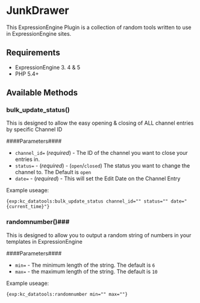 # JunkDrawer
This ExpressionEngine Plugin is a collection of random tools written to use in ExpressionEngine sites.

## Requirements

- ExpressionEngine 3. 4 & 5
- PHP 5.4+

## Available Methods
### bulk_update_status()
This is designed to allow the easy opening & closing of ALL channel entries by specific Channel ID

####Parameters####
- `channel_id=` (*required*) - The ID of the channel you want to close your entries in.
- `status=` - (*required*) - (`open`/`closed`) The status you want to change the channel to. The Default is `open`
- `date=` - (*required*) - This will set the Edit Date on the Channel Entry

Example useage:
```
{exp:kc_datatools:bulk_update_status channel_id="" status="" date="{current_time}"}
```


### randomnumber()###
This is designed to allow you to output a random string of numbers in your templates in ExpressionEngine

####Parameters####
- `min=` - The minimum length of the string. The default is `6`
- `max=` - the maximum length of the string. The default is `10`

Example useage:
```
{exp:kc_datatools:randomnumber min="" max=""}
```
